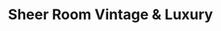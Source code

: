 ---
title: "Sheer Room Vintage & Luxury"
url: /vancouver/sheer-room-vintage-und-luxury/
shop: Kleidung
---